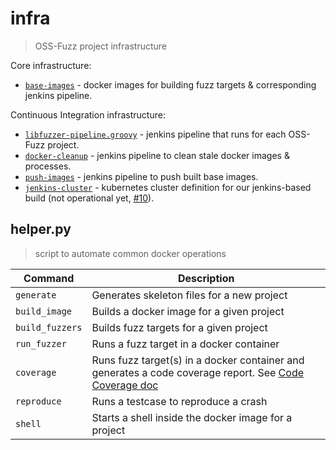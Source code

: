 # infra
> OSS-Fuzz project infrastructure

Core infrastructure:
* [`base-images`](base-images/) - docker images for building fuzz targets & corresponding jenkins
  pipeline.

Continuous Integration infrastructure:

* [`libfuzzer-pipeline.groovy`](libfuzzer-pipeline.groovy/) - jenkins pipeline that runs for each OSS-Fuzz
  project.
* [`docker-cleanup`](docker-cleanup/) - jenkins pipeline to clean stale docker images & processes.
* [`push-images`](push-images/) - jenkins pipeline to push built base images.
* [`jenkins-cluster`](jenkins-cluster/) - kubernetes cluster definition for our jenkins-based build (not operational yet,
[#10](https://github.com/google/oss-fuzz/issues/10)).

## helper.py
> script to automate common docker operations

| Command | Description |
|---------|-------------
| `generate`      | Generates skeleton files for a new project |
| `build_image`   | Builds a docker image for a given project |
| `build_fuzzers` | Builds fuzz targets for a given project |
| `run_fuzzer`    | Runs a fuzz target in a docker container |
| `coverage`      | Runs fuzz target(s) in a docker container and generates a code coverage report. See [Code Coverage doc](https://google.github.io/oss-fuzz/advanced-topics/code-coverage/) |
| `reproduce`     | Runs a testcase to reproduce a crash |
| `shell`         | Starts a shell inside the docker image for a project |
